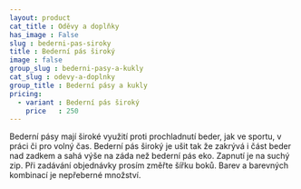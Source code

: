 ```yaml
---
layout: product
cat_title : Oděvy a doplňky
has_image : False
slug : bederni-pas-siroky
title : Bederní pás široký
image : false
group_slug : bederni-pasy-a-kukly
cat_slug : odevy-a-doplnky
group_title : Bederní pásy a kukly
pricing:
  - variant : Bederní pás široký
    price   : 250
---
```


Bederní pásy mají široké využití proti prochladnutí beder, jak ve sportu, v práci či pro volný čas. Bederní pás široký je ušit tak že zakrývá i část beder nad zadkem a sahá výše na záda než bederní pás eko. Zapnutí je na suchý zip. Při zadávání objednávky prosím změřte šířku boků. Barev a barevných kombinací je nepřeberné množství.

